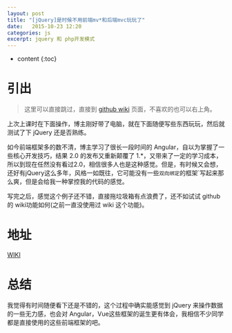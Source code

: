 ```yaml
---
layout: post
title: "[jQuery]是时候不用前端mv*和后端mvc玩玩了"
date:   2015-10-23 12:20
categories: js
excerpt: jquery 和 php开发模式
---
```


* content
{:toc}

# 引出

> 这里可以直接跳过，直接到 [github wiki](https://github.com/RryLee/php-and-jQuery-messageBoard/wiki) 页面，不喜欢的也可以右上角。

上次上课时在下面操作，博主刚好带了电脑，就在下面随便写些东西玩玩，然后就测试了下 jQuery 还是否熟练。

如今前端框架多的数不清，博主学习了很长一段时间的 Angular，自以为掌握了一些核心开发技巧，结果 2.0 的发布又重新颠覆了 1.*，又带来了一定的学习成本，所以到现在任然没有看过2.0，相信很多人也是这种感觉。但是，有时候又会想，还好有jQuery这么多年，风格一如既往，它可能没有一些`双向绑定`的框架`写起来那么爽，但是会给我一种掌控我的代码的感觉。

写完之后，感觉这个例子还不错，直接拖垃圾箱有点浪费了，还不如试试 github 的 wiki功能如何(之前一直没使用过 wiki 这个功能)。

# 地址

[WIKI](https://github.com/RryLee/php-and-jQuery-messageBoard/wiki)

# 总结

我觉得有时间随便看下还是不错的，这个过程中确实能感觉到 jQuery 来操作数据的一些无力感，也会对 Angular，Vue这些框架的诞生更有体会，我相信不少同学都是直接使用的这些前端框架的吧。
